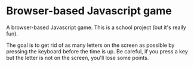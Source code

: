 # Browser-based Javascript game
A browser-based Javascript game. This is a school project (but it's really fun).

The goal is to get rid of as many letters on the screen as possible by pressing the keyboard before the time is up. Be careful, if you press a key but the letter is not on the screen, you'll lose some points.
